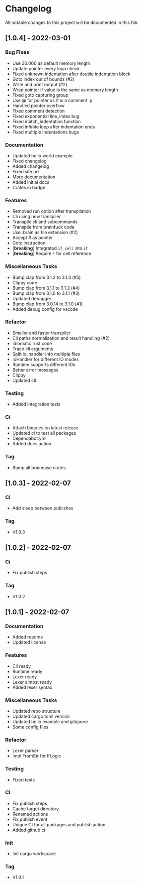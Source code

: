 # Changelog

All notable changes to this project will be documented in this file.

## [1.0.4] - 2022-03-01

### Bug Fixes

- Use 30.000 as default memory length
- Update pointer every loop check
- Fixed unknown indentation after double indentation block
- Goto index out of bounds (#2)
- Write and print output (#2)
- Wrap pointer if value is the same as memory length
- Fixed goto capturing group
- Use @ for pointer as # is a comment :p
- Handled pointer overflow
- Fixed comment detection
- Fixed exponential line_index bug
- Fixed match_indentation function
- Fixed infinite loop after indentation ends
- Fixed multiple indentations bugs

### Documentation

- Updated hello world example
- Fixed changelog
- Added changelog
- Fixed site url
- More documentation
- Added initial docs
- Crates.io badge

### Features

- Removed run option after transpilation
- Cli using new transpiler
- Transpile cli and subcommands
- Transpile from brainfuck code
- Use .brain as file extension (#2)
- Accept # as pointer
- Goto instruction
- [**breaking**] Integrated `if_cell` into `if`
- [**breaking**] Require `*` for cell reference

### Miscellaneous Tasks

- Bump clap from 3.1.2 to 3.1.3 (#5)
- Clippy code
- Bump clap from 3.1.1 to 3.1.2 (#4)
- Bump clap from 3.1.0 to 3.1.1 (#3)
- Updated debugger
- Bump clap from 3.0.14 to 3.1.0 (#1)
- Added debug config for vscode

### Refactor

- Smaller and faster transpiler
- Cli paths normalization and result handling (#2)
- Idiomatic rust code
- Trace cli arguments
- Split io_handler into multiple files
- IoHandler for different IO modes
- Runtime supports different IOs
- Better error messages
- Clippy
- Updated cli

### Testing

- Added integration tests

### Ci

- Attach binaries on latest release
- Updated ci to test all packages
- Dependabot.yml
- Added docs action

### Tag

- Bump all brainease crates

## [1.0.3] - 2022-02-07

### Ci

- Add sleep between publishes

### Tag

- V1.0.3

## [1.0.2] - 2022-02-07

### Ci

- Fix publish steps

### Tag

- V1.0.2

## [1.0.1] - 2022-02-07

### Documentation

- Added readme
- Updated license

### Features

- Cli ready
- Runtime ready
- Lexer ready
- Lexer almost ready
- Added lexer syntax

### Miscellaneous Tasks

- Updated repo structure
- Updated cargo.toml version
- Updated hello example and gitignore
- Some config files

### Refactor

- Lexer parser
- Impl FromStr for IfLogic

### Testing

- Fixed tests

### Ci

- Fix publish steps
- Cache target directory
- Renamed actions
- Fix publish event
- Unique CI for all packages and publish action
- Added github ci

### Init

- Init cargo workspace

### Tag

- V1.0.1

